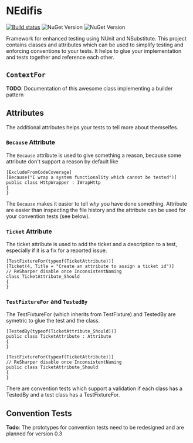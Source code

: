 # NEdifis

[![Build status](https://ci.appveyor.com/api/projects/status/tghwql6ktsc9enqw?svg=true)](https://ci.appveyor.com/project/awesome-inc-build/nedifis) ![NuGet Version](https://img.shields.io/nuget/v/NEdifis.svg?style=flat-square) ![NuGet Version](https://img.shields.io/nuget/dt/NEdifis.svg?style=flat-square)

Framework for enhanced testing using NUnit and NSubstitute. This project contains classes and 
attributes which can be used to simplify testing and enforcing conventions to your tests. It 
helps to glue your implementation and tests together and reference each other.

## `ContextFor`

**TODO**: Documentation of this awesome class implementing a builder pattern 


## Attributes

The additional attributes helps your tests to tell more about themselfes.

### `Because` Attribute

The `Because` attribute is used to give something a reason, because some attribute don't support
a reason by default like

	[ExcludeFromCodeCoverage]
    [Because("I wrap a system functionality which cannot be tested")]
	public class HttpWrapper : IWrapHttp
	{
	}

The `Because` makes it easier to tell _why_ you have done something. Attribute are easier than 
inspecting the file history and the attribute can be used for your convention tests (see below).


### `Ticket` Attribute

The ticket attribute is used to add the ticket and a description to a test, especially
if it is a fix for a reported issue.

    [TestFixtureFor(typeof(TicketAttribute))]
    [Ticket(4, Title = "Create an attribute to assign a ticket id")]
    // ReSharper disable once InconsistentNaming
    class TicketAttribute_Should
    {
    }

### `TestFixtureFor` and `TestedBy`

The TestFixtureFor (which inherits from TestFixture) and TestedBy are symetric to glue the test and 
the class.

    [TestedBy(typeof(TicketAttribute_Should))]
    public class TicketAttribute : Attribute
    {
	}

	[TestFixtureFor(typeof(TicketAttribute))]
    // ReSharper disable once InconsistentNaming
    public class TicketAttribute_Should
    {
	}

There are convention tests which support a validation if each class has a TestedBy and a test class
has a TestFixtureFor.

## Convention Tests

**Todo**: The prototypes for convention tests need to be redesigned and are planned for version 0.3